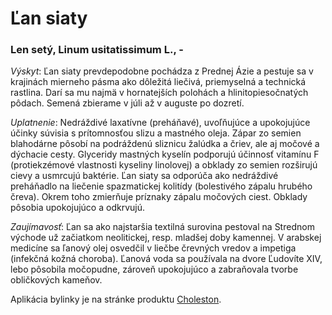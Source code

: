 Ľan siaty
=========

### Len setý, Linum usitatissimum L., -

*Výskyt*: Ľan siaty prevdepodobne pochádza z Prednej Ázie a pestuje sa v
krajinách mierneho pásma ako dôležitá liečivá, priemyselná a technická rastlina.
Darí sa mu najmä v hornatejších polohách a hlinitopiesočnatých pôdach. Semená
zbierame v júli až v auguste po dozretí.

*Uplatnenie*: Nedráždivé laxatívne (preháňavé), uvoľňujúce a upokojujúce účinky
súvisia s prítomnosťou slizu a mastného oleja. Zápar zo semien blahodárne pôsobí
na podráždenú sliznicu žalúdka a čriev, ale aj močové a dýchacie cesty.
Glyceridy mastných kyselín podporujú účinnosť vitamínu F (protiekzémové
vlastnosti kyseliny linolovej) a obklady zo semien rozširujú cievy a usmrcujú
baktérie. Ľan siaty sa odporúča ako nedráždivé preháňadlo na liečenie
spazmatickej kolitídy (bolestivého zápalu hrubého čreva). Okrem toho zmierňuje
príznaky zápalu močových ciest. Obklady pôsobia upokojujúco a odkrvujú.

*Zaujímavosť*: Ľan sa ako najstaršia textilná surovina pestoval na Strednom
východe už začiatkom neolitickej, resp. mladšej doby kamennej. V arabskej
medicíne sa ľanový olej osvedčil v liečbe črevných vredov a impetiga (infekčná
kožná choroba). Ľanová voda sa používala na dvore Ľudovíte XIV, lebo pôsobila
močopudne, zároveň upokojujúco a zabraňovala tvorbe obličkových kameňov.

Aplikácia bylinky je na stránke produktu
[Choleston](/sip/#p/choleston).

